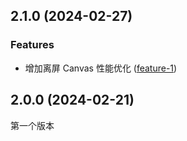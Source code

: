 ## 2.1.0 (2024-02-27)
### Features
* 增加离屏 Canvas 性能优化 ([feature-1](https://github.com/feiafei27/fly-barrage/tree/feature-1))

## 2.0.0 (2024-02-21)
第一个版本
